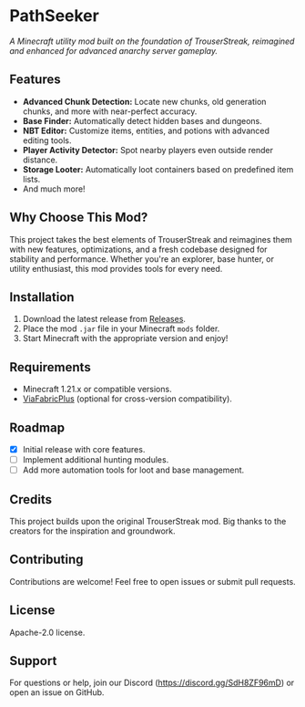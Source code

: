 # PathSeeker  
*A Minecraft utility mod built on the foundation of TrouserStreak, reimagined and enhanced for advanced anarchy server gameplay.*

## Features  
- **Advanced Chunk Detection:** Locate new chunks, old generation chunks, and more with near-perfect accuracy.  
- **Base Finder:** Automatically detect hidden bases and dungeons.  
- **NBT Editor:** Customize items, entities, and potions with advanced editing tools.  
- **Player Activity Detector:** Spot nearby players even outside render distance.  
- **Storage Looter:** Automatically loot containers based on predefined item lists.  
- And much more!  

## Why Choose This Mod?  
This project takes the best elements of TrouserStreak and reimagines them with new features, optimizations, and a fresh codebase designed for stability and performance. Whether you're an explorer, base hunter, or utility enthusiast, this mod provides tools for every need.

## Installation  
1. Download the latest release from [Releases](#).  
2. Place the mod `.jar` file in your Minecraft `mods` folder.  
3. Start Minecraft with the appropriate version and enjoy!  

## Requirements  
- Minecraft 1.21.x or compatible versions.  
- [ViaFabricPlus](https://modrinth.com/mod/viafabricplus/versions?g=1.21.1&l=fabric&c=release) (optional for cross-version compatibility).  

## Roadmap  
- [x] Initial release with core features.  
- [ ] Implement additional hunting modules.  
- [ ] Add more automation tools for loot and base management.  

## Credits  
This project builds upon the original TrouserStreak mod. Big thanks to the creators for the inspiration and groundwork.  

## Contributing  
Contributions are welcome! Feel free to open issues or submit pull requests.  

## License  
Apache-2.0 license.  

## Support  
For questions or help, join our Discord (https://discord.gg/SdH8ZF96mD) or open an issue on GitHub.  
